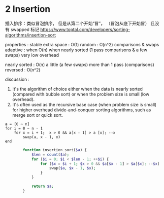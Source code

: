 # 2 Insertion

插入排序：类似冒泡排序，
但是从第二个开始“冒”，
（冒泡从底下开始冒）
且没有 swapped 标记
https://www.toptal.com/developers/sorting-algorithms/insertion-sort

properties :
    stable
    extra space : O(1)
    random : O(n^2) comparisons & swaps
    adaptive : when O(n) when nearly sorted
        (1 pass comparisons & a few swaps)
    very low overhead

nearly sorted : O(n) a little (a few swaps) more than 1 pass (comparisons)
reversed : O(n^2)

discussion :

1. It's the algorithm of choice either
	when the data is nearly sorted (compared with bubble sort)
	or when the problem size is small (low overhead).
2. It's often used as the recursive base case (when problem size is small)
	for higher overhead divide-and-conquer sorting algorithms,
	such as merge sort or quick sort.

``` pseudo code
a = [0 ~ n]
for i = 0 ~ n - 1
    for x = i + 1;  x > 0 && a[x - 1] > a [x]; --x
        swap(a, x - 1, x)
end
```

``` php
        function insertion_sort($a) {
            $len = count($a);
            for ($i = 0; $i < $len - 1; ++$i) {
                for ($x = $i + 1; $x > 0 && $a[$x - 1] > $a[$x]; --$x) {
                    swap($a, $x - 1, $x);
                }
            }

            return $a;
        }
```